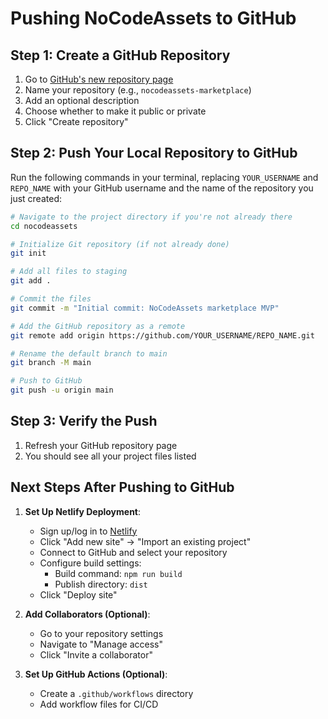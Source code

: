# Pushing NoCodeAssets to GitHub

## Step 1: Create a GitHub Repository

1. Go to [GitHub's new repository page](https://github.com/new)
2. Name your repository (e.g., `nocodeassets-marketplace`)
3. Add an optional description
4. Choose whether to make it public or private
5. Click "Create repository"

## Step 2: Push Your Local Repository to GitHub

Run the following commands in your terminal, replacing `YOUR_USERNAME` and `REPO_NAME` with your GitHub username and the name of the repository you just created:

```bash
# Navigate to the project directory if you're not already there
cd nocodeassets

# Initialize Git repository (if not already done)
git init

# Add all files to staging
git add .

# Commit the files
git commit -m "Initial commit: NoCodeAssets marketplace MVP"

# Add the GitHub repository as a remote
git remote add origin https://github.com/YOUR_USERNAME/REPO_NAME.git

# Rename the default branch to main
git branch -M main

# Push to GitHub
git push -u origin main
```

## Step 3: Verify the Push

1. Refresh your GitHub repository page
2. You should see all your project files listed

## Next Steps After Pushing to GitHub

1. **Set Up Netlify Deployment**:
   - Sign up/log in to [Netlify](https://www.netlify.com/)
   - Click "Add new site" → "Import an existing project"
   - Connect to GitHub and select your repository
   - Configure build settings:
     - Build command: `npm run build`
     - Publish directory: `dist`
   - Click "Deploy site"

2. **Add Collaborators (Optional)**:
   - Go to your repository settings
   - Navigate to "Manage access"
   - Click "Invite a collaborator"

3. **Set Up GitHub Actions (Optional)**:
   - Create a `.github/workflows` directory
   - Add workflow files for CI/CD